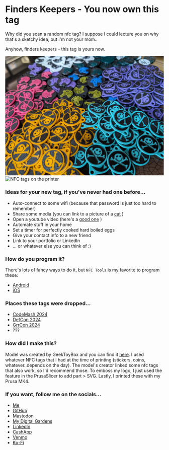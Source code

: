 # Finders Keepers - You now own this tag

Why did you scan a random nfc tag? I suppose I could lecture you on why that's a sketchy idea, but I'm not your mom.. 

Anyhow, finders keepers - this tag is yours now.


![pile of printed nfc tags](/PXL_20240511_205112714_Original.jpeg)
![NFC tags on the printer](/prints.png)

### Ideas for your new tag, if you've never had one before...

- Auto-connect to some wifi (because that password is just too hard to remember)
- Share some media (you can link to a picture of a [cat](https://cdn2.thecatapi.com/images/vJB8rwfdX.jpg) )
- Open a youtube video (here's a [good one](https://www.youtube.com/watch?v=dQw4w9WgXcQ) )
- Automate stuff in your home
- Set a timer for perfectly cooked hard boiled eggs
- Give your contact info to a new friend
- Link to your portfolio or LinkedIn
- ... or whatever else you can think of :)


### How do you program it?

There's lots of fancy ways to do it, but `NFC Tools` is my favorite to program these:
- [Android](https://play.google.com/store/apps/details?id=com.wakdev.wdnfc&hl=en_US&gl=US)
- [iOS](https://apps.apple.com/us/app/nfc-tools/id1252962749)


### Places these tags were dropped...

- [CodeMash 2024](https://codemash.org/)
- [DefCon 2024](https://defcon.org/)
- [GrrCon 2024](https://grrcon.com/)
- ???

### How did I make this?

Model was created by GeekToyBox and you can find it [here](https://www.printables.com/model/505531-25mm1-nfc-ntag215-coin-keychain).  I used whatever NFC tags that I had at the time of printing (stickers, coins, whatever..depends on the day).  The model's creator linked some nfc tags that also work, so I'd recommend those.  To emboss my logo, I just used the feature in the PrusaSlicer to add part > SVG.  Lastly, I printed these with my Prusa MK4.


### If you want, follow me on the socials...

- [Me](https://www.stephaniefrantz.com/)
- [GitHub](https://github.com/thehandsomezebra)
- [Mastodon](https://defcon.social/@handsomezebra)
- [My Digital Gardens]([https://readthis.info/](https://garden.handsomezebra.com/))
- [LinkedIn](https://www.linkedin.com/in/stephanielage/)
- [CashApp](https://cash.app/$handsomezebra)
- [Venmo](https://venmo.com/u/handsomezebra)
- [Ko-Fi](https://ko-fi.com/handsomezebra)

<!-- Google tag (gtag.js) -->
<script async src="https://www.googletagmanager.com/gtag/js?id=G-RQR0G235HD"></script>
<script>
  window.dataLayer = window.dataLayer || [];
  function gtag(){dataLayer.push(arguments);}
  gtag('js', new Date());

  gtag('config', 'G-RQR0G235HD');
</script>
